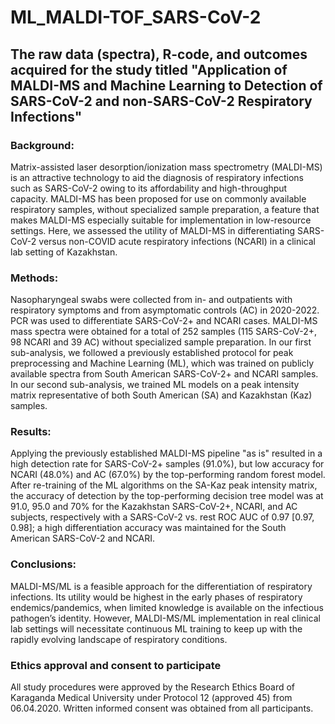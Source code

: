 # ML_MALDI-TOF_SARS-CoV-2

## The raw data (spectra), R-code, and outcomes acquired for the study titled  "Application of MALDI-MS and Machine Learning to Detection of SARS-CoV-2 and non-SARS-CoV-2 Respiratory Infections"

### Background: 
Matrix-assisted laser desorption/ionization mass spectrometry (MALDI-MS) is an attractive technology to aid the diagnosis of respiratory infections such as SARS-CoV-2 owing to its affordability and high-throughput capacity. MALDI-MS has been proposed for use on commonly available respiratory samples, without specialized sample preparation, a feature that makes MALDI-MS especially suitable for implementation in low-resource settings. Here, we assessed the utility of MALDI-MS in differentiating SARS-CoV-2 versus non-COVID acute respiratory infections (NCARI) in a clinical lab setting of Kazakhstan.
### Methods: 
Nasopharyngeal swabs were collected from in- and outpatients with respiratory symptoms and from asymptomatic controls (AC) in 2020-2022. PCR was used to differentiate SARS-CoV-2+ and NCARI cases. MALDI-MS mass spectra were obtained for a total of 252 samples (115 SARS-CoV-2+, 98 NCARI and 39 AC) without specialized sample preparation. In our first sub-analysis, we followed a previously established protocol for peak preprocessing and Machine Learning (ML), which was trained on publicly available spectra from South American SARS-CoV-2+ and NCARI samples. In our second sub-analysis, we trained ML models on a peak intensity matrix representative of both South American (SA) and Kazakhstan (Kaz) samples.
### Results: 
Applying the previously established MALDI-MS pipeline "as is" resulted in a high detection rate for SARS-CoV-2+ samples (91.0%), but low accuracy for NCARI (48.0%) and AC (67.0%) by the top-performing random forest model. After re-training of the ML algorithms on the SA-Kaz peak intensity matrix, the accuracy of detection by the top-performing decision tree model was at 91.0, 95.0 and 70% for the Kazakhstan SARS-CoV-2+, NCARI, and AC subjects, respectively with a SARS-CoV-2 vs. rest ROC AUC of 0.97 [0.97, 0.98]; a high differentiation accuracy was maintained for the South American SARS-CoV-2 and NCARI. 
### Conclusions:
MALDI-MS/ML is a feasible approach for the differentiation of respiratory infections. Its utility would be highest in the early phases of respiratory endemics/pandemics, when limited knowledge is available on the infectious pathogen’s identity. However, MALDI-MS/ML implementation in real clinical lab settings will necessitate continuous ML training to keep up with the rapidly evolving landscape of respiratory conditions. 

### Ethics approval and consent to participate
All study procedures were approved by the Research Ethics Board of Karaganda Medical University under Protocol 12  (approved 45) from  06.04.2020. Written informed consent was obtained from all participants.

